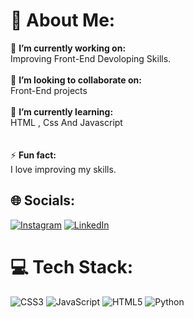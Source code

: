 # 💫 About Me:
🔭 **I’m currently working on:**  <br>Improving Front-End Devoloping Skills.<br><br>👯 **I’m looking to collaborate on:**  <br>Front-End projects<br><br>🌱 **I’m currently learning:**  <br>HTML , Css And Javascript<br><br><br>⚡ **Fun fact:**  <br>I love improving my skills.


## 🌐 Socials:
[![Instagram](https://img.shields.io/badge/Instagram-%23E4405F.svg?logo=Instagram&logoColor=white)](https://instagram.com/satbhai_deva_01?igshid=MzRlODBiNWFlZA==) [![LinkedIn](https://img.shields.io/badge/LinkedIn-%230077B5.svg?logo=linkedin&logoColor=white)](https://www.linkedin.com/in/devendra-satbhai-593999281/)

# 💻 Tech Stack:
 ![CSS3](https://img.shields.io/badge/css3-%231572B6.svg?style=for-the-badge&logo=css3&logoColor=white) ![JavaScript](https://img.shields.io/badge/javascript-%23323330.svg?style=for-the-badge&logo=javascript&logoColor=%23F7DF1E) ![HTML5](https://img.shields.io/badge/html5-%23E34F26.svg?style=for-the-badge&logo=html5&logoColor=white)  ![Python](https://img.shields.io/badge/python-3670A0?style=for-the-badge&logo=python&logoColor=ffdd54) 
